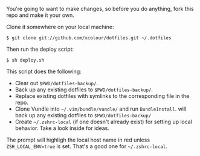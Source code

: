 You're going to want to make changes, so before you do anything, fork this repo
and make it your own.

Clone it somewhere on your local machine:

    $ git clone git://github.com/xcolour/dotfiles.git ~/.dotfiles

Then run the deploy script:

    $ sh deploy.sh

This script does the following:
 - Clear out `$PWD/dotfiles-backup/`.
 - Back up any existing dotfiles to `$PWD/dotfiles-backup/`.
 - Replace existing dotfiles with symlinks to the corresponding file in the
   repo.
 - Clone Vundle into `~/.vim/bundle/vundle/` and run `BundleInstall`.
   will back up any existing dotfiles to `$PWD/dotfiles-backup/`
 - Create `~/.zshrc-local` (if one doesn't already exist) for setting up local
   behavior. Take a look inside for ideas.

The prompt will highligh the local host name in red unless `ZSH_LOCAL_ENV=true`
is set. That's a good one for `~/.zshrc-local`.
